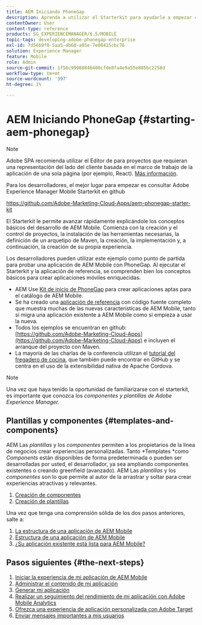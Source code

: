 ```yaml
---
title: AEM Iniciando PhoneGap
description: Aprenda a utilizar el Starterkit para ayudarle a empezar con los conceptos básicos del desarrollo de Adobe Experience Manager Mobile.
contentOwner: User
content-type: reference
products: SG_EXPERIENCEMANAGER/6.5/MOBILE
topic-tags: developing-adobe-phonegap-enterprise
exl-id: 7d56b9f0-5aa5-4b68-a85e-7e80415cbc76
solution: Experience Manager
feature: Mobile
role: Admin
source-git-commit: 1f56c99980846400cfde8fa4e9a55e885bc2258d
workflow-type: tm+mt
source-wordcount: '397'
ht-degree: 1%

---
```


# AEM Iniciando PhoneGap {#starting-aem-phonegap}

>[!NOTE]
>
>Adobe SPA recomienda utilizar el Editor de para proyectos que requieran una representación del lado del cliente basada en el marco de trabajo de la aplicación de una sola página (por ejemplo, React). [Más información](/help/sites-developing/spa-overview.md).

Para los desarrolladores, el mejor lugar para empezar es consultar Adobe Experience Manager Mobile Starterkit en github

https://github.com/Adobe-Marketing-Cloud-Apps/aem-phonegap-starter-kit

El Starterkit le permite avanzar rápidamente explicándole los conceptos básicos del desarrollo de AEM Mobile. Comienza con la creación y el control de proyectos, la instalación de las herramientas necesarias, la definición de un arquetipo de Maven, la creación, la implementación y, a continuación, la creación de su propia experiencia.

Los desarrolladores pueden utilizar este ejemplo como punto de partida para probar una aplicación de AEM Mobile con PhoneGap. Al ejecutar el Starterkit y la aplicación de referencia, se comprenden bien los conceptos básicos para crear aplicaciones móviles enriquecidas.

* AEM Use [Kit de inicio de PhoneGap](https://github.com/Adobe-Marketing-Cloud-Apps/aem-phonegap-starter-kit) para crear aplicaciones aptas para el catálogo de AEM Mobile.
* Se ha creado una [aplicación de referencia](https://github.com/Adobe-Marketing-Cloud-Apps/aem-mobile-hybrid-reference) con código fuente completo que muestra muchas de las nuevas características de AEM Mobile, tanto si migra una aplicación existente a AEM Mobile como si empieza a usar la nueva.
* Todos los ejemplos se encuentran en github: [https://github.com/Adobe-Marketing-Cloud-Apps](https://github.com/Adobe-Marketing-Cloud-Apps) e incluyen el arranque del proyecto con Maven.
* La mayoría de las charlas de la conferencia utilizan el [tutorial del fregadero de cocina](https://github.com/blefebvre/aem-phonegap-kitchen-sink), que también puede encontrar en GitHub y se centra en el uso de la extensibilidad nativa de Apache Cordova.

>[!NOTE]
>
>Una vez que haya tenido la oportunidad de familiarizarse con el starterkit, es importante que conozca los *componentes y plantillas de Adobe Experience Manager.*

## Plantillas y componentes {#templates-and-components}

AEM Las *plantillas* y los *componentes* permiten a los propietarios de la línea de negocios crear experiencias personalizadas. Tanto *Templates *como *Components* están disponibles de forma predeterminada o pueden ser desarrolladas por usted, el desarrollador, ya sea ampliando componentes existentes o creando greenfield (avanzado). AEM Las *plantillas* y los *componentes* son lo que permite al autor de la arrastrar y soltar para crear experiencias atractivas y relevantes.

1. [Creación de componentes](/help/sites-developing/components.md)
1. [Creación de plantillas](/help/sites-developing/templates.md)

Una vez que tenga una comprensión sólida de los dos pasos anteriores, salte a:

1. [La estructura de una aplicación de AEM Mobile](/help/mobile/phonegap-structure-an-app.md)
1. [Estructura de una aplicación de AEM Mobile](/help/mobile/phonegap-apps-arch.md)
1. [¿Su aplicación existente está lista para AEM Mobile?](/help/mobile/phonegap-adding-content-to-imported-app.md)

## Pasos siguientes {#the-next-steps}

1. [Iniciar la experiencia de mi aplicación de AEM Mobile](/help/mobile/starting-aem-phonegap-app.md)
1. [Administrar el contenido de mi aplicación](/help/mobile/phonegap-manage-app-content.md)
1. [Generar mi aplicación](/help/mobile/building-app-mobile-phonegap.md)
1. [Realizar un seguimiento del rendimiento de mi aplicación con Adobe Mobile Analytics](/help/mobile/phonegap-intro-to-app-analytics.md)
1. [Ofrezca una experiencia de aplicación personalizada con Adobe Target](/help/mobile/phonegap-aem-mobile-content-personalization.md)
1. [Enviar mensajes importantes a mis usuarios](/help/mobile/phonegap-push-notifications.md)
